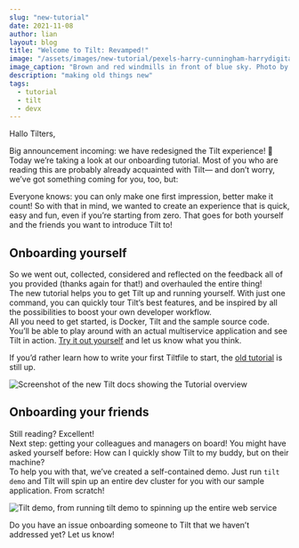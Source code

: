 ```yaml
---
slug: "new-tutorial"
date: 2021-11-08
author: lian
layout: blog
title: "Welcome to Tilt: Revamped!"
image: "/assets/images/new-tutorial/pexels-harry-cunningham-harrydigital-3405489.jpg"
image_caption: "Brown and red windmills in front of blue sky. Photo by Harry Cunningham @harry.digital from <a href='https://www.pexels.com/photo/brown-and-red-wind-mill-3405489/'>Pexels</a>"
description: "making old things new"
tags:
  - tutorial
  - tilt
  - devx
---
```

Hallo Tilters,

Big announcement incoming: we have redesigned the Tilt experience! 🥳  
Today we’re taking a look at our onboarding tutorial. Most of you who are reading this are probably already acquainted with Tilt— and don’t worry, we’ve got something coming for you, too, but:

Everyone knows: you can only make one first impression, better make it count! So with that in mind, we wanted to create an experience that is quick, easy and fun, even if you’re starting from zero. That goes for both yourself and the friends you want to introduce Tilt to!

## Onboarding yourself

So we went out, collected, considered and reflected on the feedback all of you provided (thanks again for that!) and overhauled the entire thing!  
The new tutorial helps you to get Tilt up and running yourself. With just one command, you can quickly tour Tilt’s best features, and be inspired by all the possibilities to boost your own developer workflow.  
All you need to get started, is Docker, Tilt and the sample source code. You’ll be able to play around with an actual multiservice application and see Tilt in action. [Try it out yourself](https://docs.tilt.dev/tutorial/index.html) and let us know what you think.

If you’d rather learn how to write your first Tiltfile to start, the [old tutorial](https://docs.tilt.dev/tiltfile_authoring.html) is still up.

![Screenshot of the new Tilt docs showing the Tutorial overview](/assets/images/new-tutorial/docs-tutorial.png)

## Onboarding your friends

Still reading? Excellent!  
Next step: getting your colleagues and managers on board! You might have asked yourself before: How can I quickly show Tilt to my buddy, but on their machine?  
To help you with that, we’ve created a self-contained demo. Just run `tilt demo` and Tilt will spin up an entire dev cluster for you with our sample application. From scratch!

![Tilt demo, from running tilt demo to spinning up the entire web service](/assets/images/new-tutorial/tilt-demo.gif)


Do you have an issue onboarding someone to Tilt that we haven’t addressed yet? Let us know!